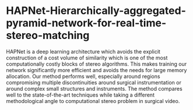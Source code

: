# HAPNet-Hierarchically-aggregated-pyramid-network-for-real-time-stereo-matching
HAPNet is a deep learning architecture which avoids the explicit construction of a cost volume of similarity which is one of the most computationally costly blocks of stereo algorithms. This makes training our network significantly more efficient and avoids the needs for large memory allocation. Our method performs well, especially around regions compromising multiple discontinuities around surgical instrumentation or around complex small structures and instruments. The method compares well to the state-of-the-art techniques while taking a different methodological angle to computational stereo problem in surgical video.
